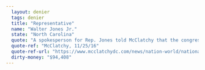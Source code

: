 ```yaml
---
  layout: denier
  tags: denier
  title: "Representative"
  name: "Walter Jones Jr."
  state: "North Carolina"
  quote: "A spokesperson for Rep. Jones told McClatchy that the congressman “is skeptical of the theory of man-made climate change.\""
  quote-ref: "McClatchy, 11/25/16"
  quote-ref-url: "https://www.mcclatchydc.com/news/nation-world/national/article116945728.html"
  dirty-money: "$94,408"
---
```


